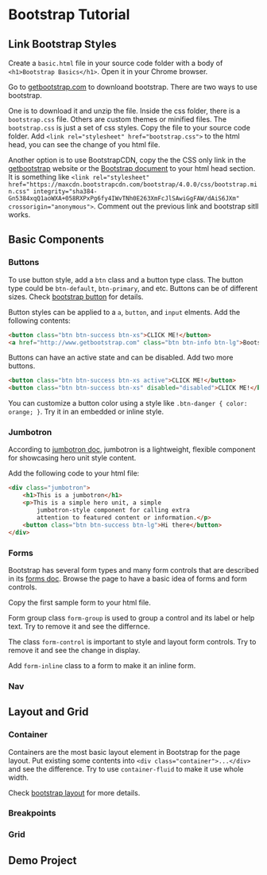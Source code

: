 # Bootstrap Tutorial

## Link Bootstrap Styles

Create a `basic.html` file in your source code folder with a body of `<h1>Bootstrap Basics</h1>`. Open it in your Chrome browser.

Go to [getbootstrap.com](getbootstrap) to downloand bootstrap. There are two ways to use bootstrap.

One is to download it and unzip the file. Inside the css folder, there is a `bootstrap.css` file. Others are custom themes or minified files. The `bootstrap.css` is just a set of css styles. Copy the file to your source code folder. Add `<link rel="stylesheet" href="bootstrap.css">` to the html head, you can see the change of you html file.

Another option is to use BootstrapCDN, copy the the CSS only link in the [getbootstrap](getbootstrap) website or the [Bootstrap document](bootstrap-doc) to your html head section. It is something like `<link rel="stylesheet" href="https://maxcdn.bootstrapcdn.com/bootstrap/4.0.0/css/bootstrap.min.css" integrity="sha384-Gn5384xqQ1aoWXA+058RXPxPg6fy4IWvTNh0E263XmFcJlSAwiGgFAW/dAiS6JXm" crossorigin="anonymous">`. Comment out the previous link and bootstrap sitll works.

## Basic Components

### Buttons

To use button style, add a `btn` class and a button type class. The button type could be `btn-default`, `btn-primary`, and etc. Buttons can be of different sizes. Check [bootstrap button](https://getbootstrap.com/docs/4.0/components/buttons/) for details.

Button styles can be applied to a `a`, `button`, and `input` elments. Add the following contents:

```html
<button class="btn btn-success btn-xs">CLICK ME!</button>
<a href="http://www.getbootstrap.com" class="btn btn-info btn-lg">Bootstrap doc</a>
```

Buttons can have an active state and can be disabled. Add two more buttons.

```html
<button class="btn btn-success btn-xs active">CLICK ME!</button>
<button class="btn btn-success btn-xs" disabled="disabled">CLICK ME!</button>
```

You can customize a button color using a style like `.btn-danger { color: orange; }`. Try it in an embedded or inline style.

### Jumbotron

According to [jumbotron doc](http://getbootstrap.com/docs/4.0/components/jumbotron/), jumbotron is a lightweight, flexible component for showcasing hero unit style content.

Add the following code to your html file:

```html
<div class="jumbotron">
    <h1>This is a jumbotron</h1>
    <p>This is a simple hero unit, a simple
        jumbotron-style component for calling extra
        attention to featured content or information.</p>
    <button class="btn btn-success btn-lg">Hi there</button>
</div>
```

### Forms

Bootstrap has several form types and many form controls that are described in its [forms doc](https://getbootstrap.com/docs/4.0/components/forms/). Browse the page to have a basic idea of forms and form controls.

Copy the first sample form to your html file.

Form group class `form-group` is used to group a control and its label or help text. Try to remove it and see the differnce.

The class `form-control` is important to style and layout form controls. Try to remove it and see the change in display.

Add `form-inline` class to a form to make it an inline form.

### Nav

## Layout and Grid

### Container

Containers are the most basic layout element in Bootstrap for the page layout. Put  existing some contents into `<div class="container">...</div>` and see the difference. Try to use `container-fluid` to make it use whole width.

Check [bootstrap layout](https://getbootstrap.com/docs/4.0/layout/overview/) for more details.

### Breakpoints

### Grid

## Demo Project

[getbootstrap]: https://getbootstrap.com/
[bootstrap-doc]: https://getbootstrap.com/docs